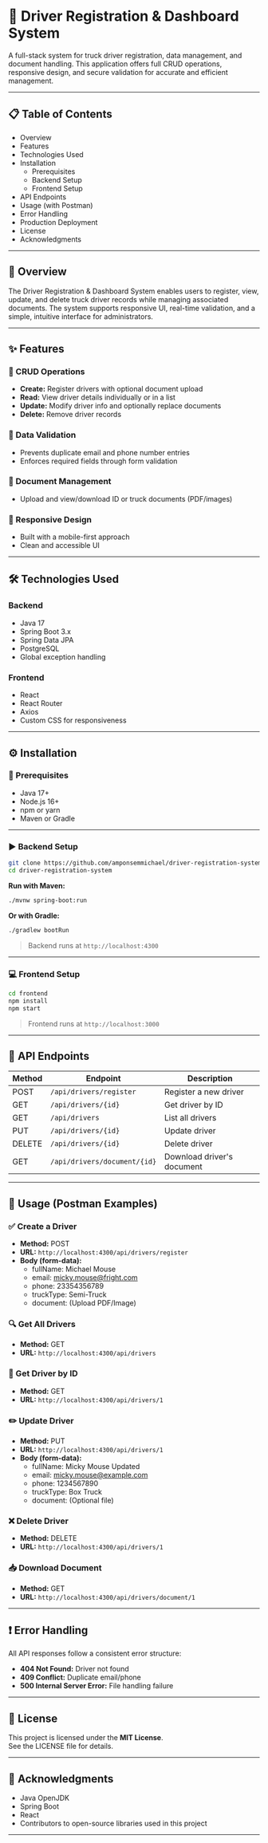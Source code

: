 
# 🚚 Driver Registration & Dashboard System

A full-stack system for truck driver registration, data management, and document handling. This application offers full CRUD operations, responsive design, and secure validation for accurate and efficient management.

---

## 📋 Table of Contents
- Overview  
- Features  
- Technologies Used  
- Installation  
  - Prerequisites  
  - Backend Setup  
  - Frontend Setup  
- API Endpoints  
- Usage (with Postman)  
- Error Handling  
- Production Deployment  
- License  
- Acknowledgments  

---

## 📌 Overview

The Driver Registration & Dashboard System enables users to register, view, update, and delete truck driver records while managing associated documents. The system supports responsive UI, real-time validation, and a simple, intuitive interface for administrators.

---

## ✨ Features

### 🚛 CRUD Operations
- **Create:** Register drivers with optional document upload
- **Read:** View driver details individually or in a list
- **Update:** Modify driver info and optionally replace documents
- **Delete:** Remove driver records

### 🧠 Data Validation
- Prevents duplicate email and phone number entries
- Enforces required fields through form validation

### 📎 Document Management
- Upload and view/download ID or truck documents (PDF/images)

### 📱 Responsive Design
- Built with a mobile-first approach
- Clean and accessible UI

---

## 🛠 Technologies Used

### Backend
- Java 17  
- Spring Boot 3.x  
- Spring Data JPA  
- PostgreSQL  
- Global exception handling

### Frontend
- React  
- React Router  
- Axios  
- Custom CSS for responsiveness

---

## ⚙️ Installation

### 🔧 Prerequisites
- Java 17+
- Node.js 16+
- npm or yarn
- Maven or Gradle

---

### ▶️ Backend Setup

```bash
git clone https://github.com/amponsemmichael/driver-registration-system.git
cd driver-registration-system
```

**Run with Maven:**
```bash
./mvnw spring-boot:run
```

**Or with Gradle:**
```bash
./gradlew bootRun
```

> Backend runs at `http://localhost:4300`

---

### 💻 Frontend Setup

```bash
cd frontend
npm install
npm start
```

> Frontend runs at `http://localhost:3000`

---

## 🔌 API Endpoints

| Method | Endpoint | Description |
|--------|----------|-------------|
| POST   | `/api/drivers/register` | Register a new driver |
| GET    | `/api/drivers/{id}`     | Get driver by ID |
| GET    | `/api/drivers`          | List all drivers |
| PUT    | `/api/drivers/{id}`     | Update driver |
| DELETE | `/api/drivers/{id}`     | Delete driver |
| GET    | `/api/drivers/document/{id}` | Download driver's document |

---

## 🧪 Usage (Postman Examples)

### ✅ Create a Driver
- **Method:** POST  
- **URL:** `http://localhost:4300/api/drivers/register`  
- **Body (form-data):**
  - fullName: Michael Mouse
  - email: micky.mouse@fright.com
  - phone: 23354356789
  - truckType: Semi-Truck
  - document: (Upload PDF/Image)

### 🔍 Get All Drivers
- **Method:** GET  
- **URL:** `http://localhost:4300/api/drivers`

### 📄 Get Driver by ID
- **Method:** GET  
- **URL:** `http://localhost:4300/api/drivers/1`

### ✏️ Update Driver
- **Method:** PUT  
- **URL:** `http://localhost:4300/api/drivers/1`  
- **Body (form-data):**
  - fullName: Micky Mouse Updated
  - email: micky.mouse@example.com
  - phone: 1234567890
  - truckType: Box Truck
  - document: (Optional file)

### ❌ Delete Driver
- **Method:** DELETE  
- **URL:** `http://localhost:4300/api/drivers/1`

### 📥 Download Document
- **Method:** GET  
- **URL:** `http://localhost:4300/api/drivers/document/1`

---

## ❗ Error Handling

All API responses follow a consistent error structure:

- **404 Not Found:** Driver not found  
- **409 Conflict:** Duplicate email/phone  
- **500 Internal Server Error:** File handling failure  

---

## 📄 License

This project is licensed under the **MIT License**.  
See the LICENSE file for details.

---

## 🙌 Acknowledgments

- Java OpenJDK  
- Spring Boot  
- React  
- Contributors to open-source libraries used in this project

---
